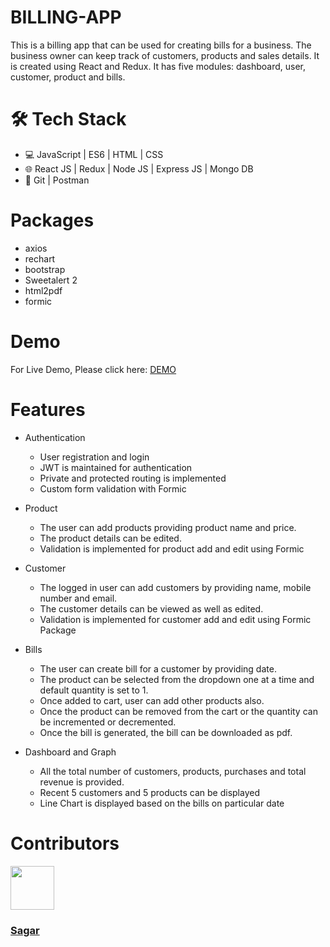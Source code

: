 # BILLING-APP

This is a billing app that can be used for creating bills for a business. The business owner can keep track of customers, products and sales details. It is created using React and Redux. It has five modules: dashboard, user, customer, product and bills.


# 🛠️ Tech Stack

- 💻 JavaScript | ES6 | HTML | CSS
- 🌐 React JS | Redux | Node JS | Express JS | Mongo DB
- 🔧 Git | Postman

# Packages
- axios
- rechart
- bootstrap
- Sweetalert 2
- html2pdf
- formic

# Demo
For Live Demo, Please click here: <a target="_blank" href="https://point-of-sales-billing.netlify.app/">DEMO</a>

# Features

- Authentication

  - User registration and login
  - JWT is maintained for authentication
  - Private and protected routing is implemented
  - Custom form validation with Formic

- Product

  - The user can add products providing product name and price.
  - The product details can be edited.
  - Validation is implemented for product add and edit using Formic

- Customer

  - The logged in user can add customers by providing name, mobile number and email.
  - The customer details can be viewed as well as edited.
  - Validation is implemented for customer add and edit using Formic Package

- Bills

  - The user can create bill for a customer by providing date.
  - The product can be selected from the dropdown one at a time and default quantity is set to 1.
  - Once added to cart, user can add other products also.
  - Once the product can be removed from the cart or the quantity can be incremented or decremented.
  - Once the bill is generated, the bill can be downloaded as pdf.

- Dashboard and Graph

  - All the total number of customers, products, purchases and total revenue is provided.
  - Recent 5 customers and 5 products can be displayed
  - Line Chart is displayed based on the bills on particular date


# Contributors
<img src="https://avatars.githubusercontent.com/u/30855107?v=4" height="70" width="70">
  <h3><a href="https://github.com/cgsagar">Sagar</a></h3>



